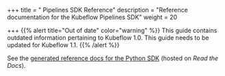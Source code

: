 +++
title = " Pipelines SDK Reference"
description = "Reference documentation for the Kubeflow Pipelines SDK"
weight = 20
                    
+++
{{% alert title="Out of date" color="warning" %}}
This guide contains outdated information pertaining to Kubeflow 1.0. This guide
needs to be updated for Kubeflow 1.1.
{{% /alert %}}

See the [generated reference docs for the Python 
SDK](https://kubeflow-pipelines.readthedocs.io/en/stable/) (hosted on 
*Read the Docs*).